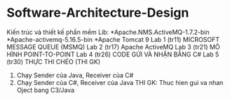 # Software-Architecture-Design
Kiến trúc và thiết kế phần mềm
Lib: 
*Apache.NMS.ActiveMQ-1.7.2-bin
*Apache-activemq-5.16.5-bin
*Apache Tomcat 9
Lab 1 (tr11) MICROSOFT MESSAGE QUEUE (MSMQ)
Lab 2 (tr17) Apache ActiveMQ
Lab 3 (tr21) MÔ HÌNH POINT-TO-POINT
Lab 4 (tr26) CODE GỬI VÀ NHẬN BẰNG C#
Lab 5 (tr30) THỰC THI CHÉO (THI GK)
1. Chạy Sender của Java, Receiver của C#
2. Chạy Sender của C#, Receiver của Java
THI GK: Thuc hien gui va nhan Oject bang C3/Java
